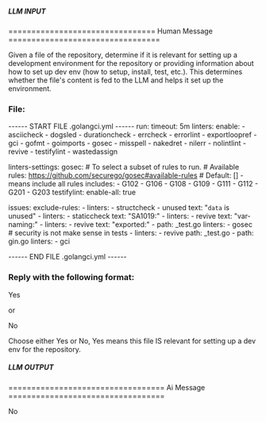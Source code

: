 ##### LLM INPUT #####
================================ Human Message =================================

Given a file of the repository, determine if it is relevant for setting up a development environment for the repository or providing information about how to set up dev env (how to setup, install, test, etc.). This determines whether the file's content is fed to the LLM and helps it set up the environment.

### File:
------ START FILE .golangci.yml ------
run:
  timeout: 5m
linters:
  enable:
    - asciicheck
    - dogsled
    - durationcheck
    - errcheck
    - errorlint
    - exportloopref
    - gci
    - gofmt
    - goimports
    - gosec
    - misspell
    - nakedret
    - nilerr
    - nolintlint
    - revive
    - testifylint
    - wastedassign

linters-settings:
  gosec:
    # To select a subset of rules to run.
    # Available rules: https://github.com/securego/gosec#available-rules
    # Default: [] - means include all rules
    includes:
      - G102
      - G106
      - G108
      - G109
      - G111
      - G112
      - G201
      - G203
  testifylint:
    enable-all: true

issues:
  exclude-rules:
    - linters:
        - structcheck
        - unused
      text: "`data` is unused"
    - linters:
        - staticcheck
      text: "SA1019:"
    - linters:
        - revive
      text: "var-naming:"
    - linters:
        - revive
      text: "exported:"
    - path: _test\.go
      linters:
        - gosec # security is not make sense in tests
    - linters:
        - revive
      path: _test\.go
    - path: gin.go
      linters:
        - gci

------ END FILE .golangci.yml ------

### Reply with the following format:

<rel>Yes</rel>

or

<rel>No</rel>

Choose either Yes or No, Yes means this file IS relevant for setting up a dev env for the repository.

##### LLM OUTPUT #####
================================== Ai Message ==================================

<rel>No</rel>